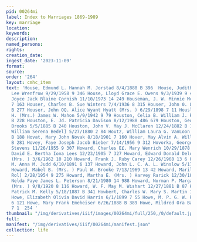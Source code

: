 ```yaml
---
pid: 00264mi
label: Index to Marriages 1869-1989
key: marriage
location: 
keywords: 
description: 
named_persons: 
rights: 
creation_date: 
ingest_date: '2023-11-09'
format: 
source: 
order: '264'
layout: cmhc_item
text: 'House, Edmund L. Hannah M. Jorstad 8/4/1888 B 396  House, Judith Rae Charles
  Lee Wrenfrow 9/29/1958 9 346 House, Lloyd Grace E. Owens 9/3/1939 9 41 House, Lydia
  Joyce Jack Blaine Cornish 11/10/1973 14 249 Houseman, J. W. Minnie McCormick 8/15/1901
  7 163 Houser, Charles B. Sue Winters 7/4/1936 8 315 Houser, John 0. Lucy Crowe 5/24/1886
  B 277 Houser, John OQ. Alice Wyant Hyatt (Mrs. ) 6/29/1898 7 11 Housley, Nellie
  H. (Mrs.) James W. Mahon 5/9/1942 9 79 Houston, Celia B. William J. Roberts 12/7/1884
  B 228 Houston, E. Jd. Patricia Davison 8/12/1988 486 679 Houston, George W. Laura
  Brooks 5/5/1885 B 240 Houston, John V. May J. McClaren 12/24/1882 B 139 Houston,
  William Serena Bedel] 5/27/1880 2 84 Houtz, William Laura G. VanLoon (Mrs. ) 2/25/1884
  B 188 Hovat, Mary John Novak 8/18/1901 7 160 Hover, May Alvin A. Williamson 6/19/1886
  B 281 Hovey, Faye Joseph Jacob Bieber 7/14/1956 9 312 Hovorka, George Jacqueline
  Stevens 11/26/1955 9 307 Howard, Charles E£. Mary Wenrich 10/29/1878 1 19 Howard,
  David E. Bertha Iona Lees 12/23/1905 7 327 Howard, Edward Donald Delor D. Spilman
  (Mrs. ) 3/6/1962 10 210 Howard, Frank J. Ruby Carey 12/26/1968 13 6 Howard, George
  M. Anna M. Judd 6/10/1891 6 137 Howard, John L. C. A. L. Winslow 5/17/1883 B 153
  Howard, Mabel B. (Mrs. ) Paul W. Brooke 7/13/1969 13 42 Howard, Marilyn David Harold
  Rol] 2/28/1954 9 275 Howard, Martha E. (Mrs. ) Harvey Rarick 12/30/1886 B 310 Howard,
  Nelda Faye James L. Peterson 8/21/1980 14 988 Howard, Norman P. Margaret Keating
  (Mrs. ) 9/8/1920 8 116 Howard, W. F. May M. Wishart 12/27/1881 B 87 Howardson, Mary
  Patrick M. Kelly 5/18/1887 B 341 Howbert, Charles W. Mary S. Martin 1/1/1891 6 122
  Howe, Elizabeth Olivia David Harris 6/1/1899 7 55 Howe, M. P. G. W. Pickens 1/12/1891
  6 121 Howe, Mary Frank Emeheiser 6/26/1888 B 389 Howe, Mildred Ora Baisinger 4/10/1898
  7 1  254 '
thumbnail: "/img/derivatives/iiif/images/00264mi/full/250,/0/default.jpg"
full: 
manifest: "/img/derivatives/iiif/00264mi/manifest.json"
collection: life
---
```

